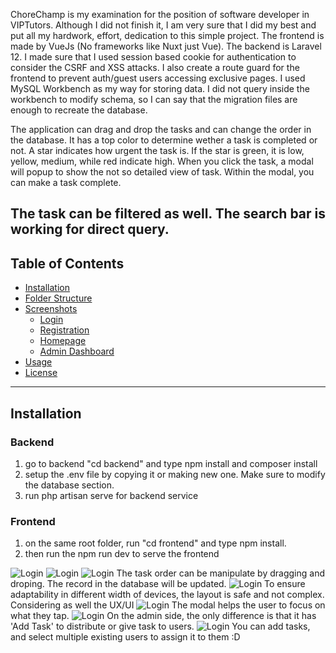 

ChoreChamp is my examination for the position of software developer in VIPTutors. Although I did not finish it, I am very sure that I did my best and put all my hardwork, effort, dedication to this simple project. 
The frontend is made by VueJs (No frameworks like Nuxt just Vue). The backend is Laravel 12. I made sure that I used session based cookie for authentication to consider the CSRF and XSS attacks. I also create a route guard 
for the frontend to prevent auth/guest users accessing exclusive pages. I used MySQL Workbench as my way for storing data. I did not query inside the workbench to modify schema, so I can say that the migration files are enough to recreate the database. 

The application can drag and drop the tasks and can change the order in the database. It has a top color to determine wether a task is completed or not. A star indicates how urgent the task is.
If the star is green, it is low, yellow, medium, while red indicate high. When you click the task, a modal will popup to show the not so detailed view of task. Within the modal, you can make a task complete.

The task can be filtered as well. The search bar is working for direct query.
---

## Table of Contents
- [Installation](#installation)
- [Folder Structure](#folder-structure)
- [Screenshots](#screenshots)
  - [Login](#login)
  - [Registration](#registration)
  - [Homepage](#homepage)
  - [Admin Dashboard](#admin-dashboard)
- [Usage](#usage)
- [License](#license)

---

## Installation

### Backend
1. go to backend "cd backend" and type npm install and composer install
2. setup the .env file by copying it or making new one. Make sure to modify the database section.
3. run php artisan serve for backend service

### Frontend
1. on the same root folder, run "cd frontend" and type npm install.
2. then run the npm run dev to serve the frontend

![Login](./login.png)
![Login](./register.png)
![Login](./homeweb.png)
The task order can be manipulate by dragging and droping. The record in the database will be updated.
![Login](./mobilehome.png)
To ensure adaptability in different width of devices, the layout is safe and not complex. Considering as well the UX/UI
![Login](./modal.png)
The modal helps the user to focus on what they tap. 
![Login](./adminside.png)
On the admin side, the only difference is that it has 'Add Task' to distribute or give task to users.
![Login](./addtask.png)
You can add tasks, and select multiple existing users to assign it to them :D

